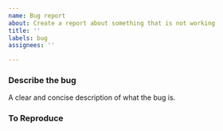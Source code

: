 ```yaml
---
name: Bug report
about: Create a report about something that is not working
title: ''
labels: bug
assignees: ''

---
```


### Describe the bug
A clear and concise description of what the bug is.

### To Reproduce
<!--
What steps can we follow to reproduce the issue?


Got Exceptions? Include both the message and the stack trace
-->
